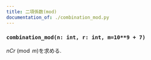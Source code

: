 ```yaml
---
title: 二項係数(mod)
documentation_of: ./combination_mod.py
---
```


### `combination_mod(n: int, r: int, m=10**9 + 7)`

$nCr\pmod m$を求める.
